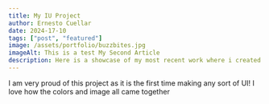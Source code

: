 ```yaml
---
title: My IU Project
author: Ernesto Cuellar
date: 2024-17-10
tags: ["post", "featured"]
image: /assets/portfolio/buzzbites.jpg
imageAlt: This is a test My Second Article
description: Here is a showcase of my most recent work where i created a UI showcasing with a "buy now" button
---
```


I am very proud of this project as it is the first time making any sort of UI! I love how the colors and image all came together

